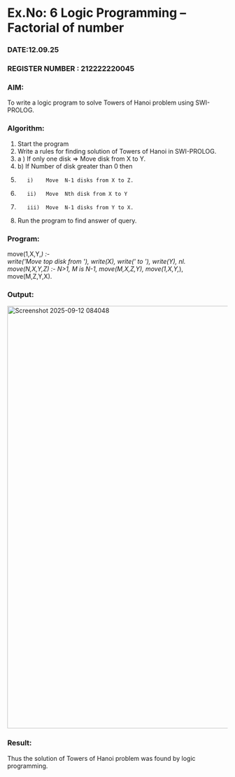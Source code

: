 # Ex.No: 6   Logic Programming – Factorial of number   
### DATE:12.09.25                                                                            
### REGISTER NUMBER : 212222220045
### AIM: 
To  write  a logic program  to solve Towers of Hanoi problem  using SWI-PROLOG. 
### Algorithm:
1. Start the program
2.  Write a rules for finding solution of Towers of Hanoi in SWI-PROLOG.
3.  a )	If only one disk  => Move disk from X to Y.
4.  b)	If Number of disk greater than 0 then
5.        i)	Move  N-1 disks from X to Z.
6.        ii)	Move  Nth disk from X to Y
7.        iii)	Move  N-1 disks from Y to X.
8. Run the program  to find answer of  query.

### Program:

move(1,X,Y,_) :-  
    write('Move top disk from '), 
    write(X), 
    write(' to '), 
    write(Y), 
    nl. 
move(N,X,Y,Z) :- 
    N>1, 
    M is N-1, 
    move(M,X,Z,Y), 
    move(1,X,Y,_), 
    move(M,Z,Y,X).

### Output:
<img width="1913" height="963" alt="Screenshot 2025-09-12 084048" src="https://github.com/user-attachments/assets/8da8b6fb-3cc8-463c-94ee-502356062174" />



### Result:
Thus the solution of Towers of Hanoi problem was found by logic programming.
